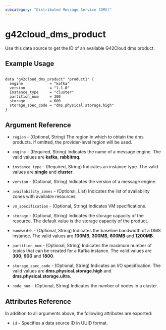 ```yaml
---
subcategory: "Distributed Message Service (DMS)"
---
```


# g42cloud_dms_product

Use this data source to get the ID of an available G42Cloud dms product.

## Example Usage

```hcl

data "g42cloud_dms_product" "product1" {
  engine            = "kafka"
  version           = "1.1.0"
  instance_type     = "cluster"
  partition_num     = 300
  storage           = 600
  storage_spec_code = "dms.physical.storage.high"
}
```

## Argument Reference

* `region` - (Optional, String) The region in which to obtain the dms products. If omitted, the provider-level region
  will be used.

* `engine` - (Required, String) Indicates the name of a message engine. The valid values are __kafka__, __rabbitmq__.

* `instance_type` - (Required, String) Indicates an instance type. The valid values are __single__ and __cluster__.

* `version` - (Optional, String) Indicates the version of a message engine.

* `availability_zones` - (Optional, List) Indicates the list of availability zones with available resources.

* `vm_specification` - (Optional, String) Indicates VM specifications.

* `storage` - (Optional, String) Indicates the storage capacity of the resource.
  The default value is the storage capacity of the product.

* `bandwidth` - (Optional, String) Indicates the baseline bandwidth of a DMS instance.
  The valid values are __100MB__, __300MB__, __600MB__ and __1200MB__.

* `partition_num` - (Optional, String) Indicates the maximum number of topics that can be created for a Kafka instance.
  The valid values are __300__, __900__ and __1800__.

* `storage_spec_code` - (Optional, String) Indicates an I/O specification.
  The valid values are __dms.physical.storage.high__ and __dms.physical.storage.ultra__.

* `node_num` - (Optional, String) Indicates the number of nodes in a cluster.

## Attributes Reference

In addition to all arguments above, the following attributes are exported:

* `id` - Specifies a data source ID in UUID format.
